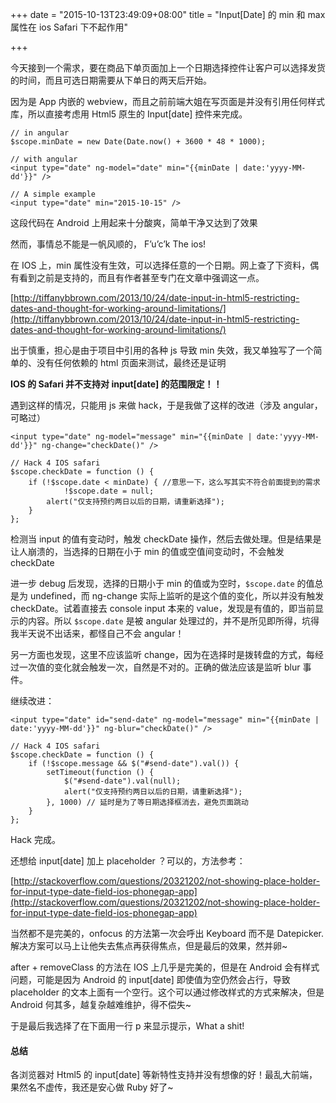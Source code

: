 +++
date = "2015-10-13T23:49:09+08:00"
title = "Input[Date] 的 min 和 max 属性在 ios Safari 下不起作用"

+++

今天接到一个需求，要在商品下单页面加上一个日期选择控件让客户可以选择发货的时间，而且可选日期需要从下单日的两天后开始。

因为是 App 内嵌的 webview，而且之前前端大姐在写页面是并没有引用任何样式库，所以直接考虑用 Html5 原生的 Input[date] 控件来完成。

    // in angular
    $scope.minDate = new Date(Date.now() + 3600 * 48 * 1000); 

    // with angular
    <input type="date" ng-model="date" min="{{minDate | date:'yyyy-MM-dd'}}" />

    // A simple example
    <input type="date" min="2015-10-15" />

这段代码在 Android 上用起来十分酸爽，简单干净又达到了效果

然而，事情总不能是一帆风顺的， F’u’c’k The ios!

在 IOS 上，min 属性没有生效，可以选择任意的一个日期。网上查了下资料，偶有看到之前是支持的，而且有作者甚至专门在文章中强调这一点。

[http://tiffanybbrown.com/2013/10/24/date-input-in-html5-restricting-dates-and-thought-for-working-around-limitations/](http://tiffanybbrown.com/2013/10/24/date-input-in-html5-restricting-dates-and-thought-for-working-around-limitations/)

出于慎重，担心是由于项目中引用的各种 js 导致 min 失效，我又单独写了一个简单的、没有任何依赖的 html 页面来测试，最终还是证明

**IOS 的 Safari 并不支持对 input[date] 的范围限定！！**

遇到这样的情况，只能用 js 来做 hack，于是我做了这样的改进（涉及 angular，可略过）

    <input type="date" ng-model="message" min="{{minDate | date:'yyyy-MM-dd'}}" ng-change="checkDate()" />

    // Hack 4 IOS safari
    $scope.checkDate = function () {
        if (!$scope.date < minDate) { //意思一下，这么写其实不符合前面提到的需求
                !$scope.date = null;
            alert("仅支持预约两日以后的日期，请重新选择");
        }
    };

检测当 input 的值有变动时，触发 checkDate 操作，然后去做处理。但是结果是让人崩溃的，当选择的日期在小于 min 的值或空值间变动时，不会触发 checkDate

进一步 debug 后发现，选择的日期小于 min 的值或为空时，`$scope.date` 的值总是为 undefined，而 ng-change 实际上监听的是这个值的变化，所以并没有触发 checkDate。试着直接去 console input 本来的 value，发现是有值的，即当前显示的内容。所以 `$scope.date` 是被 angular 处理过的，并不是所见即所得，坑得我半天说不出话来，都怪自己不会 angular！

另一方面也发现，这里不应该监听 change，因为在选择时是拨转盘的方式，每经过一次值的变化就会触发一次，自然是不对的。正确的做法应该是监听 blur 事件。

继续改进：

    <input type="date" id="send-date" ng-model="message" min="{{minDate | date:'yyyy-MM-dd'}}" ng-blur="checkDate()" />

    // Hack 4 IOS safari
    $scope.checkDate = function () {
        if (!$scope.message && $("#send-date").val()) {
            setTimeout(function () {
                $("#send-date").val(null);
                alert("仅支持预约两日以后的日期，请重新选择");
            }, 1000) // 延时是为了等日期选择框消去，避免页面跳动
        }
    };

Hack 完成。

还想给 input[date] 加上 placeholder ？可以的，方法参考：

[http://stackoverflow.com/questions/20321202/not-showing-place-holder-for-input-type-date-field-ios-phonegap-app](http://stackoverflow.com/questions/20321202/not-showing-place-holder-for-input-type-date-field-ios-phonegap-app)

当然都不是完美的，onfocus 的方法第一次会呼出 Keyboard 而不是 Datepicker. 解决方案可以马上让他失去焦点再获得焦点，但是最后的效果，然并卵~

after + removeClass 的方法在 IOS 上几乎是完美的，但是在 Android 会有样式问题，可能是因为 Android 的 input[date] 即使值为空仍然会占行，导致 placeholder 的文本上面有一个空行。这个可以通过修改样式的方式来解决，但是 Android 何其多，越复杂越难维护，得不偿失~

于是最后我选择了在下面用一行 p 来显示提示，What a shit!

#### 总结

各浏览器对 Html5 的 input[date] 等新特性支持并没有想像的好！最乱大前端，果然名不虚传，我还是安心做 Ruby 好了~

